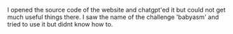 I opened the source code of the website and chatgpt'ed it but could not get much useful
things there. I saw the name of the challenge 'babyasm' and tried to use it but didnt know how to.
